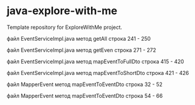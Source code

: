 # java-explore-with-me
Template repository for ExploreWithMe project.

файл EventServiceImpl.java
метод getAll
строка 241 - 250

файл EventServiceImpl.java
метод getEven
строка 271 - 272

файл EventServiceImpl.java
метод mapEventToFullDto
строка 415 - 420

файл EventServiceImpl.java
метод mapEventToShortDto
строка 421 - 426

файл MapperEvent
метод mapEventToEventDto
строка 32 - 52

файл MapperEvent
метод mapEventToEventDto
строка 54 - 66